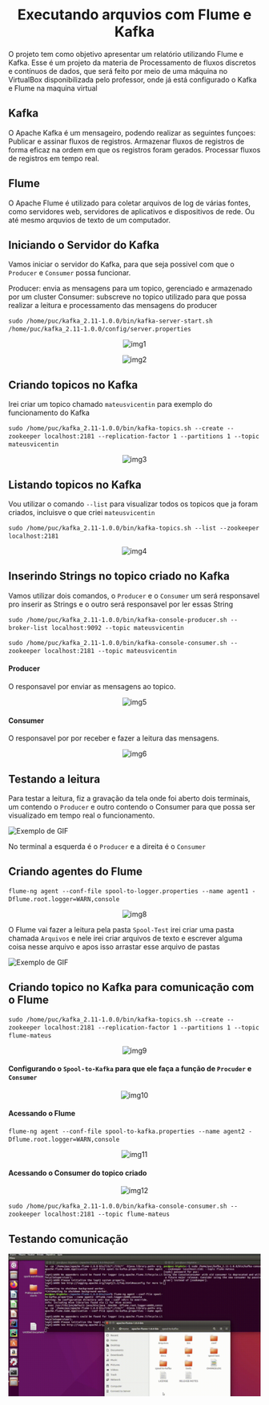 <h1 align="center">Executando arquvios com Flume e Kafka </h1>
<p>O projeto tem como objetivo apresentar um relatório utilizando Flume e Kafka. Esse é um projeto da materia de Processamento de fluxos discretos e contínuos de dados, que será feito por meio de uma máquina no VirtualBox disponibilizada pelo professor, onde já está configurado o Kafka e Flume na maquina virtual</p>

<h2>Kafka</h2>
<p>O Apache Kafka é um mensageiro, podendo realizar as seguintes funçoes: Publicar e assinar fluxos de registros. 
  Armazenar fluxos de registros de forma eficaz na ordem em que os registros foram gerados. 
  Processar fluxos de registros em tempo real.</p>

<h2>Flume</h2>
<p>O Apache Flume é utilizado para coletar arquivos de log de várias fontes, como servidores web, servidores de aplicativos e dispositivos de rede. Ou até mesmo arquvios de texto de um computador.</p>


<h2>Iniciando o Servidor do Kafka</h2>
<p>Vamos iniciar o servidor do Kafka, para que seja possivel com que o <code>Producer</code> e <code>Consumer</code> possa funcionar.</p>

Producer: envia as mensagens para um topico, gerenciado e armazenado por um
cluster
Consumer: subscreve no topico utilizado para que possa realizar a leitura e processamento das mensagens do producer

```shell
sudo /home/puc/kafka_2.11-1.0.0/bin/kafka-server-start.sh /home/puc/kafka_2.11-1.0.0/config/server.properties
```
<p align="center">
  <img src="https://github.com/mateusvicentin/flume-e-kafka/assets/31457038/b7cb3ee6-a21b-44ac-b091-048db4f1c48b" alt="img1">
</p>
<p align="center">
  <img src="https://github.com/mateusvicentin/flume-e-kafka/assets/31457038/f8d0c25d-bd2b-462d-ae50-3bf19bffdbdb" alt="img2">
</p>

<h2>Criando topicos no Kafka</h2>
<p>Irei criar um topico chamado <code>mateusvicentin</code> para exemplo do funcionamento do Kafka</p>

```shell
sudo /home/puc/kafka_2.11-1.0.0/bin/kafka-topics.sh --create --zookeeper localhost:2181 --replication-factor 1 --partitions 1 --topic mateusvicentin
```
<p align="center">
  <img src="https://github.com/mateusvicentin/flume-e-kafka/assets/31457038/1e82c41c-b6f1-4978-9e4c-05d05d05c7d0" alt="img3">
</p>

<h2>Listando topicos no Kafka</h2>
<p>Vou utilizar o comando <code>--list</code> para visualizar todos os topicos que ja foram criados, incluisve o que criei <code>mateusvicentin</code></p>

```shell
sudo /home/puc/kafka_2.11-1.0.0/bin/kafka-topics.sh --list --zookeeper localhost:2181
```
<p align="center">
  <img src="https://github.com/mateusvicentin/flume-e-kafka/assets/31457038/08f30aad-9020-43be-b5b3-e910acb5ac48" alt="img4">
</p>

<h2>Inserindo Strings no topico criado no Kafka</h2>
<p>Vamos utilizar dois comandos, o <code>Producer</code> e o <code>Consumer</code> um será responsavel pro inserir as Strings e o outro será responsavel por ler essas String</p>

```shell
sudo /home/puc/kafka_2.11-1.0.0/bin/kafka-console-producer.sh --broker-list localhost:9092 --topic mateusvicentin
```
```shell
sudo /home/puc/kafka_2.11-1.0.0/bin/kafka-console-consumer.sh --zookeeper localhost:2181 --topic mateusvicentin
```
<h4>Producer</h4>
<p>O responsavel por enviar as mensagens ao topico.</p>

<p align="center">
  <img src="https://github.com/mateusvicentin/flume-e-kafka/assets/31457038/b73b3667-b2fd-43d4-897b-29df6900a60d" alt="img5">
</p>

<h4>Consumer</h4>
<p>O responsavel por por receber e fazer a leitura das mensagens.</p>


<p align="center">
  <img src="https://github.com/mateusvicentin/flume-e-kafka/assets/31457038/eb8fc47c-69f1-484e-aadc-e8d42805aa75" alt="img6">
</p>

<h2>Testando a leitura</h2>
<p>Para testar a leitura, fiz a gravação da tela onde foi aberto dois terminais, um contendo o <code>Producer</code> e outro contendo o <conde>Consumer</conde> para que possa ser visualizado em tempo real o funcionamento.</p>

<p align="center">
  
![Exemplo de GIF](https://github.com/mateusvicentin/flume-e-kafka/blob/main/gif2.gif)
</p>

<p>No terminal a esquerda é o <code>Producer</code> e a direita é o <code>Consumer</code></p>

<h2>Criando agentes do Flume</h2>

```shell
flume-ng agent --conf-file spool-to-logger.properties --name agent1 -Dflume.root.logger=WARN,console
```
<p align="center">
  <img src="https://github.com/mateusvicentin/flume-e-kafka/assets/31457038/bf2cd0e5-e63d-4c0c-8e04-7d4dd9f4e271" alt="img8">
</p>
<p>O Flume vai fazer a leitura pela pasta <code>Spool-Test</code> irei criar uma pasta chamada <code>Arquivos</code> e nele irei criar arquivos de texto e escrever alguma coisa nesse arquivo e apos isso arrastar esse arquivo de pastas</p>

<p align="center">
  
![Exemplo de GIF](https://github.com/mateusvicentin/flume-e-kafka/blob/main/gif1.gif?raw=true)
</p>

<h2>Criando topico no Kafka para comunicação com o Flume</h2>

```shell
sudo /home/puc/kafka_2.11-1.0.0/bin/kafka-topics.sh --create --zookeeper localhost:2181 --replication-factor 1 --partitions 1 --topic flume-mateus
```
<p align="center">
  <img src="https://github.com/mateusvicentin/flume-e-kafka/assets/31457038/d38692f4-1bc3-4ae9-b36f-092b1bdaa832" alt="img9">
</p>
<h4>Configurando o <code>Spool-to-Kafka</code> para que ele faça a função de <code>Procuder</code> e <code>Consumer</code></h4>
<p align="center">
  <img src="https://github.com/mateusvicentin/flume-e-kafka/assets/31457038/54eed2f3-e90d-4168-8895-888e42d92823" alt="img10">
</p>

<h4>Acessando o Flume</h4>

```shell
flume-ng agent --conf-file spool-to-kafka.properties --name agent2 -Dflume.root.logger=WARN,console
```
<p align="center">
  <img src="https://github.com/mateusvicentin/flume-e-kafka/assets/31457038/d0579e76-878a-4188-a906-e52c188b371e" alt="img11">
</p>
<h4>Acessando o Consumer do topico criado</h4>
<p align="center">
  <img src="https://github.com/mateusvicentin/flume-e-kafka/assets/31457038/1a5f8ae2-3aeb-4f96-b9b2-87e3baf0a69f" alt="img12">
</p>

```shell
sudo /home/puc/kafka_2.11-1.0.0/bin/kafka-console-consumer.sh --zookeeper localhost:2181 --topic flume-mateus
```

<h2>Testando comunicação</h2>

<p align="center">
  
![Exemplo de GIF](https://github.com/mateusvicentin/flume-e-kafka/blob/main/gif3.gif)
</p>





